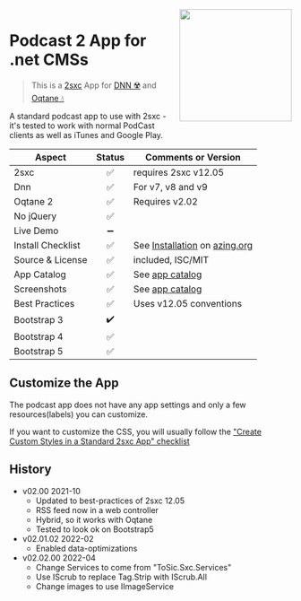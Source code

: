 <image src="app-icon.png" align="right" width="200px">

# Podcast 2 App for .net CMSs

> This is a [2sxc](https://2sxc.org) App for [DNN ☢️](https://www.dnnsoftware.com/) and [Oqtane 💧](https://www.oqtane.org/)

A standard podcast app to use with 2sxc - it's tested to work with normal PodCast clients as well as iTunes and Google Play.

| Aspect              | Status | Comments or Version |
| ------------------- | :----: | ------------------- |
| 2sxc                | ✅    | requires 2sxc v12.05
| Dnn                 | ✅    | For v7, v8 and v9
| Oqtane 2            | ✅    | Requires v2.02
| No jQuery           | ✅    | 
| Live Demo           | ➖    |
| Install Checklist   | ✅    | See [Installation](https://azing.org/2sxc/r/Y2n1XQwq) on [azing.org](https://azing.org/2sxc)
| Source & License    | ✅    | included, ISC/MIT
| App Catalog         | ✅    | See [app catalog](https://2sxc.org/en/apps/app/podcast-v2-hybrid-for-dnn-and-oqtane)
| Screenshots         | ✅    | See [app catalog](https://2sxc.org/en/apps/app/podcast-v2-hybrid-for-dnn-and-oqtane)
| Best Practices      | ✅    | Uses v12.05 conventions
| Bootstrap 3         | ✔️    |
| Bootstrap 4         | ✅    |
| Bootstrap 5         | ✅    | 



## Customize the App

The podcast app does not have any app settings and only a few resources(labels) you can customize.

If you want to customize the CSS, you will usually follow the ["Create Custom Styles in a Standard 2sxc App" checklist](https://azing.org/2sxc/r/gg_aB9FD)

## History

* v02.00 2021-10
    * Updated to best-practices of 2sxc 12.05
    * RSS feed now in a web controller
    * Hybrid, so it works with Oqtane
    * Tested to look ok on Bootstrap5
* v02.01.02 2022-02
    * Enabled data-optimizations
* v02.02.00 2022-04
    * Change Services to come from "ToSic.Sxc.Services"
    * Use IScrub to replace Tag.Strip with IScrub.All
    * Change images to use IImageService